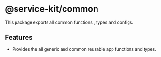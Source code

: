# @service-kit/common

This package exports all common functions , types and configs.

## Features

* Provides the all generic and common reusable app functions and types.

